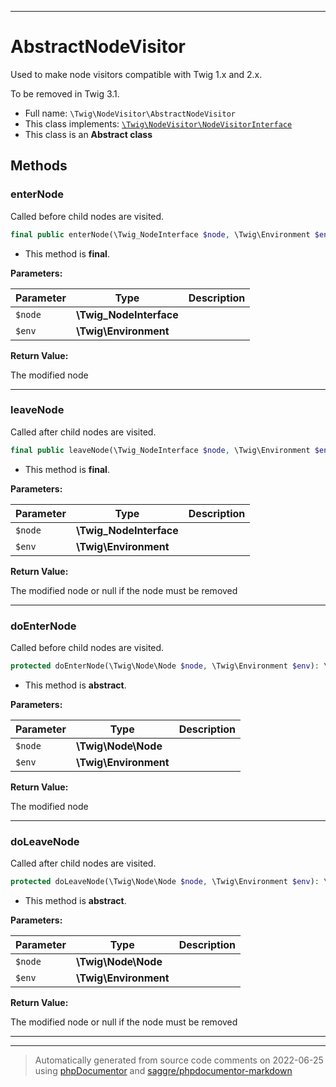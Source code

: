 ***

# AbstractNodeVisitor

Used to make node visitors compatible with Twig 1.x and 2.x.

To be removed in Twig 3.1.

* Full name: `\Twig\NodeVisitor\AbstractNodeVisitor`
* This class implements:
[`\Twig\NodeVisitor\NodeVisitorInterface`](./NodeVisitorInterface.md)
* This class is an **Abstract class**




## Methods


### enterNode

Called before child nodes are visited.

```php
final public enterNode(\Twig_NodeInterface $node, \Twig\Environment $env): \Twig_NodeInterface
```





* This method is **final**.


**Parameters:**

| Parameter | Type | Description |
|-----------|------|-------------|
| `$node` | **\Twig_NodeInterface** |  |
| `$env` | **\Twig\Environment** |  |


**Return Value:**

The modified node



***

### leaveNode

Called after child nodes are visited.

```php
final public leaveNode(\Twig_NodeInterface $node, \Twig\Environment $env): \Twig_NodeInterface|false|null
```





* This method is **final**.


**Parameters:**

| Parameter | Type | Description |
|-----------|------|-------------|
| `$node` | **\Twig_NodeInterface** |  |
| `$env` | **\Twig\Environment** |  |


**Return Value:**

The modified node or null if the node must be removed



***

### doEnterNode

Called before child nodes are visited.

```php
protected doEnterNode(\Twig\Node\Node $node, \Twig\Environment $env): \Twig\Node\Node
```




* This method is **abstract**.



**Parameters:**

| Parameter | Type | Description |
|-----------|------|-------------|
| `$node` | **\Twig\Node\Node** |  |
| `$env` | **\Twig\Environment** |  |


**Return Value:**

The modified node



***

### doLeaveNode

Called after child nodes are visited.

```php
protected doLeaveNode(\Twig\Node\Node $node, \Twig\Environment $env): \Twig\Node\Node|false|null
```




* This method is **abstract**.



**Parameters:**

| Parameter | Type | Description |
|-----------|------|-------------|
| `$node` | **\Twig\Node\Node** |  |
| `$env` | **\Twig\Environment** |  |


**Return Value:**

The modified node or null if the node must be removed



***


***
> Automatically generated from source code comments on 2022-06-25 using [phpDocumentor](http://www.phpdoc.org/) and [saggre/phpdocumentor-markdown](https://github.com/Saggre/phpDocumentor-markdown)
